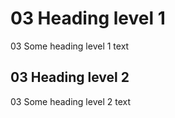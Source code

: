 
# 03 Heading level 1

03 Some heading level 1 text

## 03 Heading level 2

03 Some heading level 2 text
